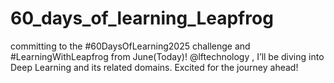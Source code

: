# 60_days_of_learning_Leapfrog
 committing to the #60DaysOfLearning2025 challenge and #LearningWithLeapfrog from June(Today)!  @lftechnology  , I’ll be diving into Deep Learning and its related domains. Excited for the journey ahead!
